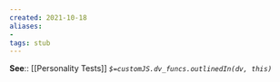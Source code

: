 ```yaml
---
created: 2021-10-18
aliases:
- 
tags: stub
---
```




**See**:: [[Personality Tests]]
*`$=customJS.dv_funcs.outlinedIn(dv, this)`*

[^1]: https://www.enneagraminstitute.com/